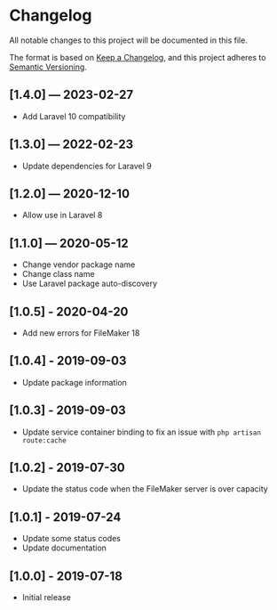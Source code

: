 # Changelog

All notable changes to this project will be documented in this file.

The format is based on [Keep a Changelog](https://keepachangelog.com/en/1.0.0/), and this project adheres to [Semantic Versioning](https://semver.org/spec/v2.0.0.html).

## [1.4.0] — 2023-02-27
- Add Laravel 10 compatibility

## [1.3.0] — 2022-02-23
- Update dependencies for Laravel 9

## [1.2.0] — 2020-12-10
- Allow use in Laravel 8

## [1.1.0] — 2020-05-12
- Change vendor package name
- Change class name
- Use Laravel package auto-discovery

## [1.0.5] - 2020-04-20
- Add new errors for FileMaker 18

## [1.0.4] - 2019-09-03
- Update package information

## [1.0.3] - 2019-09-03
- Update service container binding to fix an issue with `php artisan route:cache`

## [1.0.2] - 2019-07-30
- Update the status code when the FileMaker server is over capacity

## [1.0.1] - 2019-07-24
- Update some status codes
- Update documentation

## [1.0.0] - 2019-07-18
- Initial release
